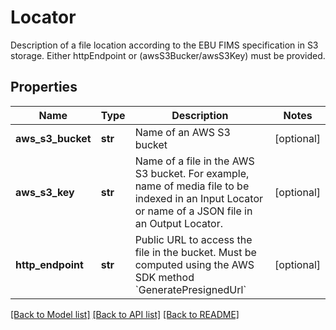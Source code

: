 # Locator

Description of a file location according to the EBU FIMS specification in S3 storage.  Either httpEndpoint or (awsS3Bucker/awsS3Key) must be provided.
## Properties
Name | Type | Description | Notes
------------ | ------------- | ------------- | -------------
**aws_s3_bucket** | **str** | Name of an AWS S3 bucket | [optional] 
**aws_s3_key** | **str** | Name of a file in the AWS S3 bucket. For example, name of media file to be indexed in an Input Locator or name of a JSON file in an Output Locator. | [optional] 
**http_endpoint** | **str** | Public URL to access the file in the bucket. Must be computed using the AWS SDK method &#x60;GeneratePresignedUrl&#x60; | [optional] 

[[Back to Model list]](../README.md#documentation-for-models) [[Back to API list]](../README.md#documentation-for-api-endpoints) [[Back to README]](../README.md)


